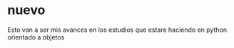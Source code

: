 # nuevo
Esto van a ser mis avances en los estudios que estare haciendo en python orientado a objetos
